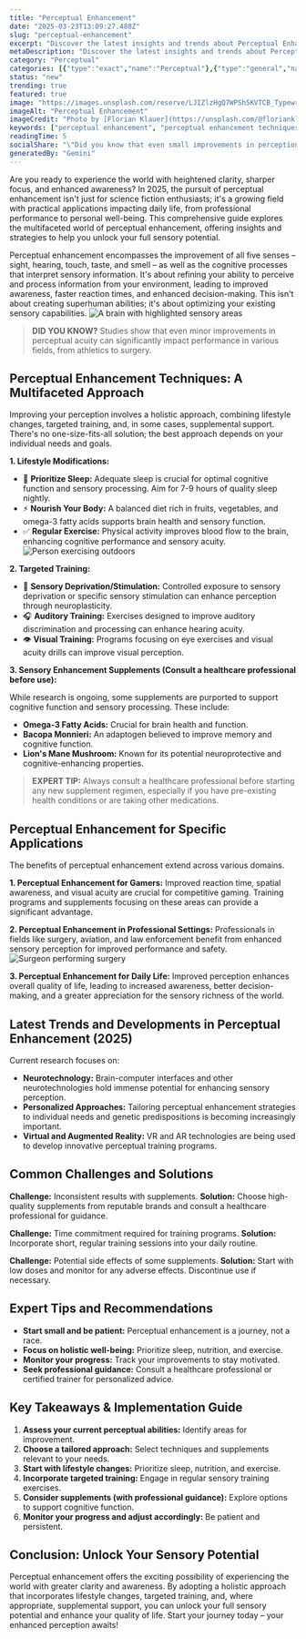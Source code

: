 ```yaml
---
title: "Perceptual Enhancement"
date: "2025-03-23T13:09:27.488Z"
slug: "perceptual-enhancement"
excerpt: "Discover the latest insights and trends about Perceptual Enhancement. This comprehensive guide covers everything you need to know about Perceptual Enhancement in 2025."
metaDescription: "Discover the latest insights and trends about Perceptual Enhancement. This comprehensive guide covers everything you need to know about Perceptual Enhancem..."
category: "Perceptual"
categories: [{"type":"exact","name":"Perceptual"},{"type":"general","name":"Neuroscience"},{"type":"medium","name":"Cognitive Science"},{"type":"specific","name":"Sensory Prostheses"},{"type":"niche","name":"Cochlear Implants"}]
status: "new"
trending: true
featured: true
image: "https://images.unsplash.com/reserve/LJIZlzHgQ7WPSh5KVTCB_Typewriter.jpg?q=85&w=1200&fit=max&fm=webp&auto=compress"
imageAlt: "Perceptual Enhancement"
imageCredit: "Photo by [Florian Klauer](https://unsplash.com/@florianklauer) on Unsplash"
keywords: ["perceptual enhancement", "perceptual enhancement techniques", "improve perception", "sensory enhancement supplements", "cognitive enhancement supplements", "how to improve perception", "perceptual enhancement therapy", "best perceptual enhancement products", "perceptual enhancement for gamers", "boosting perception naturally"]
readingTime: 5
socialShare: "\"Did you know that even small improvements in perception can dramatically impact your daily life?  Unlock your sensory potential and experience the world in a whole new way.\""
generatedBy: "Gemini"
---
```


Are you ready to experience the world with heightened clarity, sharper focus, and enhanced awareness?  In 2025, the pursuit of perceptual enhancement isn't just for science fiction enthusiasts; it's a growing field with practical applications impacting daily life, from professional performance to personal well-being. This comprehensive guide explores the multifaceted world of perceptual enhancement, offering insights and strategies to help you unlock your full sensory potential.



Perceptual enhancement encompasses the improvement of all five senses – sight, hearing, touch, taste, and smell – as well as the cognitive processes that interpret sensory information.  It's about refining your ability to perceive and process information from your environment, leading to improved awareness, faster reaction times, and enhanced decision-making.  This isn't about creating superhuman abilities; it's about optimizing your existing sensory capabilities. ![A brain with highlighted sensory areas](https://images.unsplash.com/photo-1451187580459-43490279c0fa?q=85&w=1200&fit=max&fm=webp&auto=compress)

> **DID YOU KNOW?**  Studies show that even minor improvements in perceptual acuity can significantly impact performance in various fields, from athletics to surgery.

## Perceptual Enhancement Techniques: A Multifaceted Approach

Improving your perception involves a holistic approach, combining lifestyle changes, targeted training, and, in some cases, supplemental support.  There's no one-size-fits-all solution; the best approach depends on your individual needs and goals.

**1. Lifestyle Modifications:**

* 🔑 **Prioritize Sleep:**  Adequate sleep is crucial for optimal cognitive function and sensory processing. Aim for 7-9 hours of quality sleep nightly.
* ⚡ **Nourish Your Body:**  A balanced diet rich in fruits, vegetables, and omega-3 fatty acids supports brain health and sensory function.
* ✅ **Regular Exercise:** Physical activity improves blood flow to the brain, enhancing cognitive performance and sensory acuity.  ![Person exercising outdoors](https://images.unsplash.com/photo-1484417894907-623942c8ee29?q=85&w=1200&fit=max&fm=webp&auto=compress)

**2. Targeted Training:**

* 🧠 **Sensory Deprivation/Stimulation:** Controlled exposure to sensory deprivation or specific sensory stimulation can enhance perception through neuroplasticity.
* 🎧 **Auditory Training:**  Exercises designed to improve auditory discrimination and processing can enhance hearing acuity.
* 👁️ **Visual Training:**  Programs focusing on eye exercises and visual acuity drills can improve visual perception.

**3. Sensory Enhancement Supplements (Consult a healthcare professional before use):**

While research is ongoing, some supplements are purported to support cognitive function and sensory processing.  These include:

* **Omega-3 Fatty Acids:** Crucial for brain health and function.
* **Bacopa Monnieri:** An adaptogen believed to improve memory and cognitive function.
* **Lion's Mane Mushroom:**  Known for its potential neuroprotective and cognitive-enhancing properties.

> **EXPERT TIP:**  Always consult a healthcare professional before starting any new supplement regimen, especially if you have pre-existing health conditions or are taking other medications.

## Perceptual Enhancement for Specific Applications

The benefits of perceptual enhancement extend across various domains.

**1. Perceptual Enhancement for Gamers:**  Improved reaction time, spatial awareness, and visual acuity are crucial for competitive gaming.  Training programs and supplements focusing on these areas can provide a significant advantage.

**2. Perceptual Enhancement in Professional Settings:**  Professionals in fields like surgery, aviation, and law enforcement benefit from enhanced sensory perception for improved performance and safety. ![Surgeon performing surgery](https://images.unsplash.com/photo-1517976487492-5750f3195933?q=85&w=1200&fit=max&fm=webp&auto=compress)

**3. Perceptual Enhancement for Daily Life:**  Improved perception enhances overall quality of life, leading to increased awareness, better decision-making, and a greater appreciation for the sensory richness of the world.

## Latest Trends and Developments in Perceptual Enhancement (2025)

Current research focuses on:

* **Neurotechnology:**  Brain-computer interfaces and other neurotechnologies hold immense potential for enhancing sensory perception.
* **Personalized Approaches:**  Tailoring perceptual enhancement strategies to individual needs and genetic predispositions is becoming increasingly important.
* **Virtual and Augmented Reality:**  VR and AR technologies are being used to develop innovative perceptual training programs.

## Common Challenges and Solutions

**Challenge:**  Inconsistent results with supplements.
**Solution:**  Choose high-quality supplements from reputable brands and consult a healthcare professional for guidance.

**Challenge:**  Time commitment required for training programs.
**Solution:**  Incorporate short, regular training sessions into your daily routine.

**Challenge:**  Potential side effects of some supplements.
**Solution:**  Start with low doses and monitor for any adverse effects.  Discontinue use if necessary.

## Expert Tips and Recommendations

* **Start small and be patient:**  Perceptual enhancement is a journey, not a race.
* **Focus on holistic well-being:**  Prioritize sleep, nutrition, and exercise.
* **Monitor your progress:**  Track your improvements to stay motivated.
* **Seek professional guidance:**  Consult a healthcare professional or certified trainer for personalized advice.

## Key Takeaways & Implementation Guide

1. **Assess your current perceptual abilities:** Identify areas for improvement.
2. **Choose a tailored approach:** Select techniques and supplements relevant to your needs.
3. **Start with lifestyle changes:** Prioritize sleep, nutrition, and exercise.
4. **Incorporate targeted training:**  Engage in regular sensory training exercises.
5. **Consider supplements (with professional guidance):**  Explore options to support cognitive function.
6. **Monitor your progress and adjust accordingly:**  Be patient and persistent.



## Conclusion: Unlock Your Sensory Potential

Perceptual enhancement offers the exciting possibility of experiencing the world with greater clarity and awareness.  By adopting a holistic approach that incorporates lifestyle changes, targeted training, and, where appropriate, supplemental support, you can unlock your full sensory potential and enhance your quality of life.  Start your journey today – your enhanced perception awaits!

